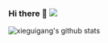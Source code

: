 ### Hi there 👋 [![](https://visitor-badge.glitch.me/badge?page_id=xieguigang.xieguigang)]()

<!--
**xieguigang/xieguigang** is a ✨ _special_ ✨ repository because its `README.md` (this file) appears on your GitHub profile.

Here are some ideas to get you started:

- 🔭 I’m currently working on ...
- 🌱 I’m currently learning ...
- 👯 I’m looking to collaborate on ...
- 🤔 I’m looking for help with ...
- 💬 Ask me about ...
- 📫 How to reach me: ...
- 😄 Pronouns: ...
- ⚡ Fun fact: ...
-->

<!-- ![github](https://avatars3.githubusercontent.com/u/9410171?s=460&u=5b76d49b29b192abd2c752ec9299f15f0e32ded6&v=4) -->

<!-- GitHub Readme stats -->
<!-- ![xieguigang's github stats](https://github-readme-stats.vercel.app/api?username=xieguigang&show_icons=true&&hide_border=true) -->

![xieguigang's github stats](https://github-readme-stats.xieguigang.vercel.app/api?username=xieguigang&show_icons=true&&hide_border=true)
